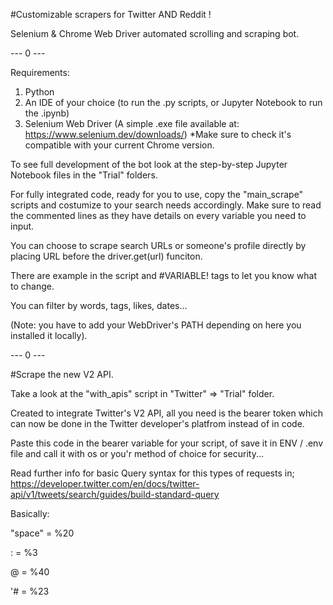#Customizable scrapers for Twitter AND Reddit !

Selenium & Chrome Web Driver automated scrolling and scraping bot.

--- 0 ---

Requirements:
1) Python
2) An IDE of your choice (to run the .py scripts, or Jupyter Notebook to run the .ipynb)
3) Selenium Web Driver (A simple .exe file available at: https://www.selenium.dev/downloads/) *Make sure to check it's compatible with your current Chrome version.

To see full development of the bot look at the step-by-step Jupyter Notebook files in the "Trial" folders.

For fully integrated code, ready for you to use, copy the "main_scrape" scripts and costumize to your search needs accordingly. Make sure to read the commented lines as they have details on every variable you need to input.

You can choose to scrape search URLs or someone's profile directly by placing URL before the driver.get(url) funciton.

There are example in the script and #VARIABLE! tags to let you know what to change. 

You can filter by words, tags, likes, dates...

(Note: you have to add your WebDriver's PATH depending on here you installed it locally).


--- 0 ---


#Scrape the new V2 API.

Take a look at the "with_apis" script in "Twitter" => "Trial" folder.

Created to integrate Twitter's V2 API, all you need is the bearer token which can now be done in the Twitter developer's platfrom instead of in code.

Paste this code in the bearer variable for your script, of save it in ENV / .env file and call it with os or you'r method of choice for security...

Read further info for basic Query syntax for this types of requests in; https://developer.twitter.com/en/docs/twitter-api/v1/tweets/search/guides/build-standard-query

Basically: 

"space" = %20

: = %3

@ = %40

'# = %23
